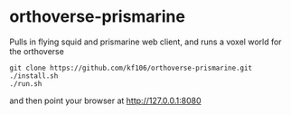 # orthoverse-prismarine
Pulls in flying squid and prismarine web client,  and runs a voxel world for the orthoverse
```
git clone https://github.com/kf106/orthoverse-prismarine.git
./install.sh
./run.sh
```
and then point your browser at http://127.0.0.1:8080
